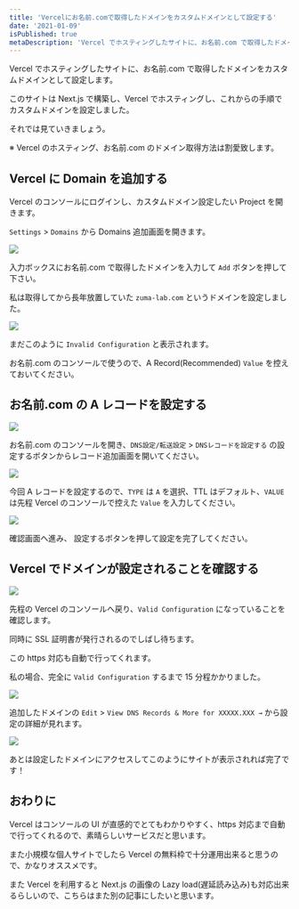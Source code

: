 ```yaml
---
title: 'Vercelにお名前.comで取得したドメインをカスタムドメインとして設定する'
date: '2021-01-09'
isPublished: true
metaDescription: 'Vercel でホスティングしたサイトに、お名前.com で取得したドメインをカスタムドメインとして設定します。'
---
```


Vercel でホスティングしたサイトに、お名前.com で取得したドメインをカスタムドメインとして設定します。

このサイトは Next.js で構築し、Vercel でホスティングし、これからの手順でカスタムドメインを設定しました。

それでは見ていきましょう。

※ Vercel のホスティング、お名前.com のドメイン取得方法は割愛致します。

## Vercel に Domain を追加する

Vercel のコンソールにログインし、カスタムドメイン設定したい Project を開きます。

`Settings` > `Domains` から Domains 追加画面を開きます。

<img src='/images/posts/2021-01-09-1.png' class='img' />

入力ボックスにお名前.com で取得したドメインを入力して `Add` ボタンを押して下さい。

私は取得してから長年放置していた `zuma-lab.com` というドメインを設定しました。

<img src='/images/posts/2021-01-09-2.png' class='img' />

まだこのように `Invalid Configuration` と表示されます。

お名前.com のコンソールで使うので、A Record(Recommended) `Value` を控えておいてください。

## お名前.com の A レコードを設定する

<img src='/images/posts/2021-01-09-3.png' class='img' />

お名前.com のコンソールを開き、`DNS設定/転送設定` > `DNSレコードを設定する` の設定するボタンからレコード追加画面を開いてください。

<img src='/images/posts/2021-01-09-4.png' class='img' />

今回 A レコードを設定するので、`TYPE` は `A` を選択、TTL はデフォルト、`VALUE`は先程 Vercel のコンソールで控えた `Value` を入力してください。

<img src='/images/posts/2021-01-09-5.png' class='img' />

確認画面へ進み、 設定するボタンを押して設定を完了してください。

## Vercel でドメインが設定されることを確認する

<img src='/images/posts/2021-01-09-6.png' class='img' />

先程の Vercel のコンソールへ戻り、`Valid Configuration` になっていることを確認します。

同時に SSL 証明書が発行されるのでしばし待ちます。

この https 対応も自動で行ってくれます。

私の場合、完全に `Valid Configuration` するまで 15 分程かかりました。

<img src='/images/posts/2021-01-09-7.png' class='img' />

追加したドメインの `Edit` > `View DNS Records & More for XXXXX.XXX →` から設定の詳細が見れます。

<img src='/images/posts/2021-01-09-8.png' class='img' />

あとは設定したドメインにアクセスしてこのようにサイトが表示されれば完了です！

## おわりに

Vercel はコンソールの UI が直感的でとてもわかりやすく、https 対応まで自動で行ってくれるので、素晴らしいサービスだと思います。

また小規模な個人サイトでしたら Vercel の無料枠で十分運用出来ると思うので、かなりオススメです。

また Vercel を利用すると Next.js の画像の Lazy load(遅延読み込み)も対応出来るらしいので、こちらはまた別の記事にしたいと思います。

